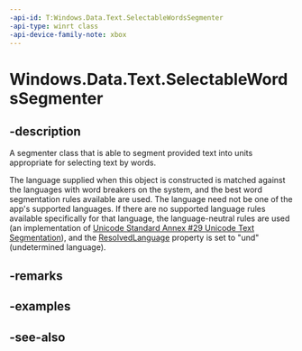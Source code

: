 ```yaml
---
-api-id: T:Windows.Data.Text.SelectableWordsSegmenter
-api-type: winrt class
-api-device-family-note: xbox
---
```


<!-- Class syntax.
public class SelectableWordsSegmenter : Windows.Data.Text.ISelectableWordsSegmenter
-->

# Windows.Data.Text.SelectableWordsSegmenter

## -description
A segmenter class that is able to segment provided text into units appropriate for selecting text by words.

The language supplied when this object is constructed is matched against the languages with word breakers on the system, and the best word segmentation rules available are used. The language need not be one of the app's supported languages. If there are no supported language rules available specifically for that language, the language-neutral rules are used (an implementation of [Unicode Standard Annex #29 Unicode Text Segmentation](http://www.unicode.org/reports/tr29/)), and the [ResolvedLanguage](selectablewordssegmenter_resolvedlanguage.md) property is set to "und" (undetermined language).

## -remarks

## -examples

## -see-also
